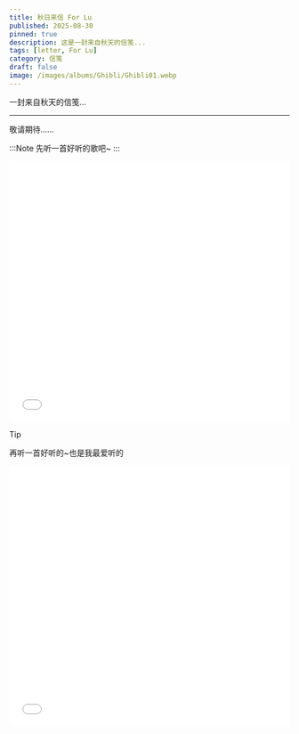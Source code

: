 ```yaml
---
title: 秋日来信 For Lu
published: 2025-08-30
pinned: true
description: 这是一封来自秋天的信笺...
tags: [letter, For Lu]
category: 信笺
draft: false
image: /images/albums/Ghibli/Ghibli01.webp
---
```


一封来自秋天的信笺...

---

敬请期待......

:::Note
先听一首好听的歌吧~
:::

<iframe width="100%" height="468" src="//player.bilibili.com/player.html?isOutside=true&aid=1453536774&bvid=BV1gi421m7df&cid=1519880345&p=1&autoplay=0" scrolling="no" border="0" frameborder="no" framespacing="0" allowfullscreen="true"></iframe>

>[!TIP]
>再听一首好听的~也是我最爱听的

<iframe width="100%" height="468" src="//player.bilibili.com/player.html?isOutside=true&aid=829755040&bvid=BV1uu4y197VR&cid=1234518168&p=1" scrolling="no" border="0" frameborder="no" framespacing="0" allowfullscreen="true"></iframe>